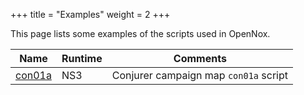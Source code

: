 +++
title = "Examples"
weight = 2
+++

This page lists some examples of the scripts used in OpenNox.

| Name | Runtime | Comments |
|------|---------|----------|
| [con01a](https://github.com/noxworld-dev/noxscript/tree/main/examples/con01a) | NS3 | Conjurer campaign map `con01a` script |